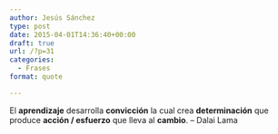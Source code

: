 ```yaml
---
author: Jesús Sánchez
type: post
date: 2015-04-01T14:36:40+00:00
draft: true
url: /?p=31
categories:
  - Frases
format: quote

---
```

El **aprendizaje** desarrolla **convicción** la cual crea **determinación** que produce **acción / esfuerzo** que lleva al **cambio**. – Dalai Lama